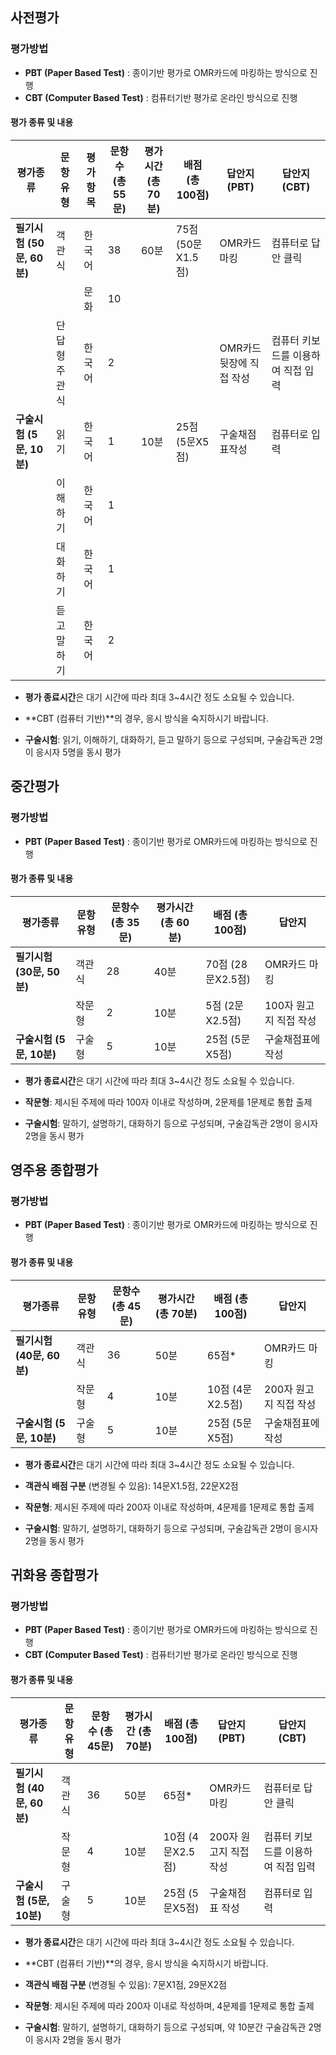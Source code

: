## 사전평가

### 평가방법

- **PBT (Paper Based Test)** : 종이기반 평가로 OMR카드에 마킹하는 방식으로 진행
- **CBT (Computer Based Test)** : 컴퓨터기반 평가로 온라인 방식으로 진행

#### 평가 종류 및 내용

| 평가종류                  | 문항유형      | 평가항목 | 문항수 (총 55문) | 평가시간 (총 70분) | 배점 (총 100점)   | 답안지 (PBT)             | 답안지 (CBT)                       |
| ------------------------- | ------------- | -------- | ---------------- | ------------------ | ----------------- | ------------------------ | ---------------------------------- |
| **필기시험 (50문, 60분)** | 객관식        | 한국어   | 38               | 60분               | 75점 (50문X1.5점) | OMR카드 마킹             | 컴퓨터로 답안 클릭                 |
|                           |               | 문화     | 10               |                    |                   |                          |                                    |
|                           | 단답형 주관식 | 한국어   | 2                |                    |                   | OMR카드 뒷장에 직접 작성 | 컴퓨터 키보드를 이용하여 직접 입력 |
| **구술시험 (5문, 10분)**  | 읽기          | 한국어   | 1                | 10분               | 25점 (5문X5점)    | 구술채점표작성           | 컴퓨터로 입력                      |
|                           | 이해하기      | 한국어   | 1                |                    |                   |                          |                                    |
|                           | 대화하기      | 한국어   | 1                |                    |                   |                          |                                    |
|                           | 듣고 말하기   | 한국어   | 2                |                    |                   |                          |                                    |

- **평가 종료시간**은 대기 시간에 따라 최대 3~4시간 정도 소요될 수 있습니다.
- **CBT (컴퓨터 기반)**의 경우, 응시 방식을 숙지하시기 바랍니다.

- **구술시험**: 읽기, 이해하기, 대화하기, 듣고 말하기 등으로 구성되며, 구술감독관 2명이 응시자 5명을 동시 평가

## 중간평가

### 평가방법

- **PBT (Paper Based Test)** : 종이기반 평가로 OMR카드에 마킹하는 방식으로 진행

#### 평가 종류 및 내용

| 평가종류                  | 문항유형 | 문항수 (총 35문) | 평가시간 (총 60분) | 배점 (총 100점)   | 답안지                 |
| ------------------------- | -------- | ---------------- | ------------------ | ----------------- | ---------------------- |
| **필기시험 (30문, 50분)** | 객관식   | 28               | 40분               | 70점 (28문X2.5점) | OMR카드 마킹           |
|                           | 작문형   | 2                | 10분               | 5점 (2문X2.5점)   | 100자 원고지 직접 작성 |
| **구술시험 (5문, 10분)**  | 구술형   | 5                | 10분               | 25점 (5문X5점)    | 구술채점표에 작성      |

- **평가 종료시간**은 대기 시간에 따라 최대 3~4시간 정도 소요될 수 있습니다.

- **작문형**: 제시된 주제에 따라 100자 이내로 작성하며, 2문제를 1문제로 통합 출제
- **구술시험**: 말하기, 설명하기, 대화하기 등으로 구성되며, 구술감독관 2명이 응시자 2명을 동시 평가

## 영주용 종합평가

### 평가방법

- **PBT (Paper Based Test)** : 종이기반 평가로 OMR카드에 마킹하는 방식으로 진행

#### 평가 종류 및 내용

| 평가종류                  | 문항유형 | 문항수 (총 45문) | 평가시간 (총 70분) | 배점 (총 100점)  | 답안지                 |
| ------------------------- | -------- | ---------------- | ------------------ | ---------------- | ---------------------- |
| **필기시험 (40문, 60분)** | 객관식   | 36               | 50분               | 65점\*           | OMR카드 마킹           |
|                           | 작문형   | 4                | 10분               | 10점 (4문X2.5점) | 200자 원고지 직접 작성 |
| **구술시험 (5문, 10분)**  | 구술형   | 5                | 10분               | 25점 (5문X5점)   | 구술채점표에 작성      |

- **평가 종료시간**은 대기 시간에 따라 최대 3~4시간 정도 소요될 수 있습니다.
- **객관식 배점 구분** (변경될 수 있음): 14문X1.5점, 22문X2점

- **작문형**: 제시된 주제에 따라 200자 이내로 작성하며, 4문제를 1문제로 통합 출제
- **구술시험**: 말하기, 설명하기, 대화하기 등으로 구성되며, 구술감독관 2명이 응시자 2명을 동시 평가

## 귀화용 종합평가

### 평가방법

- **PBT (Paper Based Test)** : 종이기반 평가로 OMR카드에 마킹하는 방식으로 진행
- **CBT (Computer Based Test)** : 컴퓨터기반 평가로 온라인 방식으로 진행

#### 평가 종류 및 내용

| 평가종류                  | 문항유형 | 문항수 (총 45문) | 평가시간 (총 70분) | 배점 (총 100점)  | 답안지 (PBT)           | 답안지 (CBT)                       |
| ------------------------- | -------- | ---------------- | ------------------ | ---------------- | ---------------------- | ---------------------------------- |
| **필기시험 (40문, 60분)** | 객관식   | 36               | 50분               | 65점\*           | OMR카드 마킹           | 컴퓨터로 답안 클릭                 |
|                           | 작문형   | 4                | 10분               | 10점 (4문X2.5점) | 200자 원고지 직접 작성 | 컴퓨터 키보드를 이용하여 직접 입력 |
| **구술시험 (5문, 10분)**  | 구술형   | 5                | 10분               | 25점 (5문X5점)   | 구술채점표 작성        | 컴퓨터로 입력                      |

- **평가 종료시간**은 대기 시간에 따라 최대 3~4시간 정도 소요될 수 있습니다.
- **CBT (컴퓨터 기반)**의 경우, 응시 방식을 숙지하시기 바랍니다.
- **객관식 배점 구분** (변경될 수 있음): 7문X1점, 29문X2점

- **작문형**: 제시된 주제에 따라 200자 이내로 작성하며, 4문제를 1문제로 통합 출제
- **구술시험**: 말하기, 설명하기, 대화하기 등으로 구성되며, 약 10분간 구술감독관 2명이 응시자 2명을 동시 평가
